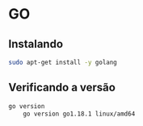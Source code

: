 # GO

## Instalando

```bash
sudo apt-get install -y golang
```

## Verificando a versão

```bash
go version
    go version go1.18.1 linux/amd64
```